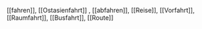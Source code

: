 [[fahren]], [[Ostasienfahrt]]
, [[abfahren]], [[Reise]], [[Vorfahrt]], [[Raumfahrt]], [[Busfahrt]], [[Route]]